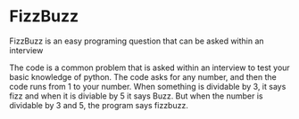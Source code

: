 # FizzBuzz
FizzBuzz is an easy programing question that can be asked within an interview

The code is a common problem that is asked within an interview to test your basic knowledge of python. The code asks for any number, and then the code runs from 1 to your number. When something is dividable by 3, it says fizz and when it is diviable by 5 it says Buzz. But when the number is dividable by 3 and 5, the program says fizzbuzz. 